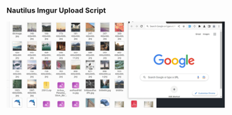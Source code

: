 <!-- Centered image for Github README -->
### Nautilus Imgur Upload Script

<p align="center">
  <img src="https://raw.githubusercontent.com/martinszeltins/nautilus-imgur-upload/master/screencast.gif" alt="Screencast Demo"/>
</p>
